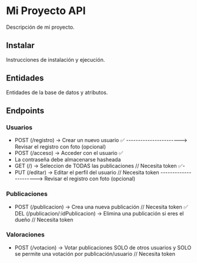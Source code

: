 # Mi Proyecto API

Descripción de mi proyecto.

## Instalar

Instrucciones de instalación y ejecución.

## Entidades

Entidades de la base de datos y atributos.

## Endpoints

### Usuarios

-   POST (/registro) -> Crear un nuevo usuario ✅ -----------------------> Revisar el registro con foto (opcional)
-   POST (/acceso) -> Acceder con el usuario ✅
-   La contraseña debe almacenarse hasheada
-   GET (/) -> Seleccion de TODAS las publicaciones // Necesita token ✅-
-   PUT (/editar) -> Editar el perfil del usuario // Necesita token ----------------------> Revisar el registro con foto (opcional)

### Publicaciones

-   POST (/publicacion) -> Crea una nueva publicación // Necesita token ✅
    DEL (/publicacion/:idPublicacion) -> Elimina una publicación si eres el dueño // Necesita token

### Valoraciones

-   POST (/votacion) -> Votar publicaciones SOLO de otros usuarios y SOLO se permite una votación por publicación/usuario // Necesita token
